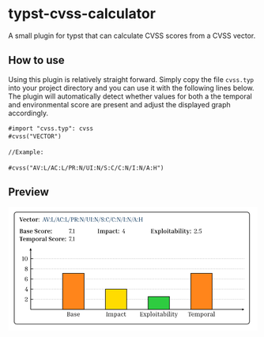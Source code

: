 # typst-cvss-calculator

A small plugin for typst that can calculate CVSS scores from a CVSS vector.

## How to use

Using this plugin is relatively straight forward.
Simply copy the file `cvss.typ` into your project directory and you can use
it with the following lines below.
The plugin will automatically detect whether values for both a the temporal and environmental score
are present and adjust the displayed graph accordingly.

```typst
#import "cvss.typ": cvss
#cvss("VECTOR")

//Example:

#cvss("AV:L/AC:L/PR:N/UI:N/S:C/C:N/I:N/A:H")
```

## Preview

![Preview](./img/preview.png)

